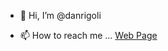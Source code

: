 - 👋 Hi, I’m @danrigoli

- 📫 How to reach me ...
<a href="https://danterigoli.com">Web Page</a>
<!---
danrigoli/danrigoli is a ✨ special ✨ repository because its `README.md` (this file) appears on your GitHub profile.
You can click the Preview link to take a look at your changes.
--->
